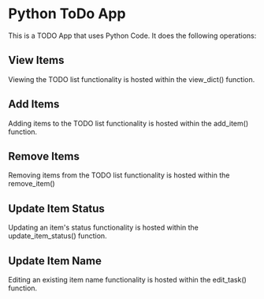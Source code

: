# Python ToDo App

This is a TODO App that uses Python Code. It does the following operations:

## View Items
Viewing the TODO list functionality is hosted within the view_dict() function.

## Add Items
Adding items to the TODO list functionality is hosted within the add_item() function.

## Remove Items
Removing items from the TODO list functionality is hosted within the remove_item()

## Update Item Status
Updating an item's status functionality is hosted within the update_item_status() function.

## Update Item Name
Editing an existing item name functionality is hosted within the edit_task() function.